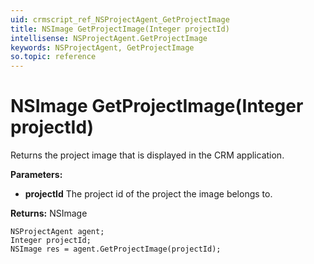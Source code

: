 ```yaml
---
uid: crmscript_ref_NSProjectAgent_GetProjectImage
title: NSImage GetProjectImage(Integer projectId)
intellisense: NSProjectAgent.GetProjectImage
keywords: NSProjectAgent, GetProjectImage
so.topic: reference
---
```


# NSImage GetProjectImage(Integer projectId)

Returns the project image that is displayed in the CRM application.

**Parameters:**
 - **projectId** The project id of the project the image belongs to.

**Returns:** NSImage

```crmscript
NSProjectAgent agent;
Integer projectId;
NSImage res = agent.GetProjectImage(projectId);
```

